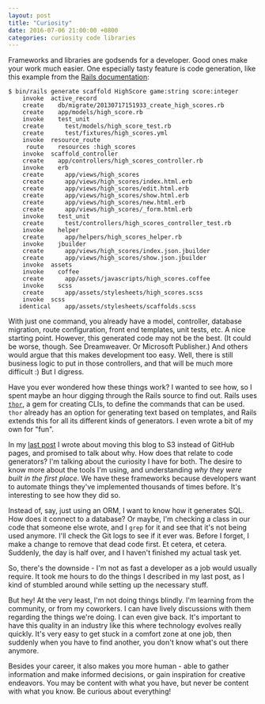 ```yaml
---
layout: post
title: "Curiosity"
date: 2016-07-06 21:00:00 +0800
categories: curiosity code libraries
---
```


Frameworks and libraries are godsends for a developer. Good ones make your work much easier. One especially tasty feature is code generation, like this example from the [Rails documentation](http://guides.rubyonrails.org/command_line.html):

```
$ bin/rails generate scaffold HighScore game:string score:integer
    invoke  active_record
    create    db/migrate/20130717151933_create_high_scores.rb
    create    app/models/high_score.rb
    invoke    test_unit
    create      test/models/high_score_test.rb
    create      test/fixtures/high_scores.yml
    invoke  resource_route
     route    resources :high_scores
    invoke  scaffold_controller
    create    app/controllers/high_scores_controller.rb
    invoke    erb
    create      app/views/high_scores
    create      app/views/high_scores/index.html.erb
    create      app/views/high_scores/edit.html.erb
    create      app/views/high_scores/show.html.erb
    create      app/views/high_scores/new.html.erb
    create      app/views/high_scores/_form.html.erb
    invoke    test_unit
    create      test/controllers/high_scores_controller_test.rb
    invoke    helper
    create      app/helpers/high_scores_helper.rb
    invoke    jbuilder
    create      app/views/high_scores/index.json.jbuilder
    create      app/views/high_scores/show.json.jbuilder
    invoke  assets
    invoke    coffee
    create      app/assets/javascripts/high_scores.coffee
    invoke    scss
    create      app/assets/stylesheets/high_scores.scss
    invoke  scss
   identical    app/assets/stylesheets/scaffolds.scss
```

With just one command, you already have a model, controller, database migration, route configuration, front end templates, unit tests, etc. A nice starting point. However, this generated code may not be the best. (It could be worse, though. See Dreamweaver. Or Microsoft Publisher.) And others would argue that this makes development too easy. Well, there is still business logic to put in those controllers, and that will be much more difficult :) But I digress.

Have you ever wondered how these things work?  I wanted to see how, so I spent maybe an hour digging through the Rails source to find out. Rails uses [`thor`](https://github.com/erikhuda/thor/), a gem for creating CLIs, to define the commands that can be used. `thor` already has an option for generating text based on templates, and Rails extends this for all its different kinds of generators. I even wrote a bit of my own for "fun".

In my [last post](http://www.conradolega.xyz/2016/04/05/technical-updates) I wrote about moving this blog to S3 instead of GitHub pages, and promised to talk about why. How does that relate to code generators? I'm talking about the curiosity I have for both. The desire to know more about the tools I'm using, and understanding _why they were built in the first place_. We have these frameworks because developers want to automate things they've implemented thousands of times before. It's interesting to see how they did so.

Instead of, say, just using an ORM, I want to know how it generates SQL. How does it connect to a database? Or maybe, I'm checking a class in our code that someone else wrote, and I `grep` for it and see that it's not being used anymore. I'll check the Git logs to see if it ever was. Before I forget, I make a change to remove that dead code first. Et cetera, et cetera. Suddenly, the day is half over, and I haven't finished my actual task yet.

So, there's the downside - I'm not as fast a developer as a job would usually require. It took me hours to do the things I described in my last post, as I kind of stumbled around while setting up the necessary stuff.

But hey! At the very least, I'm not doing things blindly. I'm learning from the community, or from my coworkers. I can have lively discussions with them regarding the things we're doing. I can even give back. It's important to have this quality in an industry like this where technology evolves really quickly. It's very easy to get stuck in a comfort zone at one job, then suddenly when you have to find another, you don't know what's out there anymore.

Besides your career, it also makes you more human - able to gather information and make informed decisions, or gain inspiration for creative endeavors. You may be content with what you have, but never be content with what you know. Be curious about everything!
